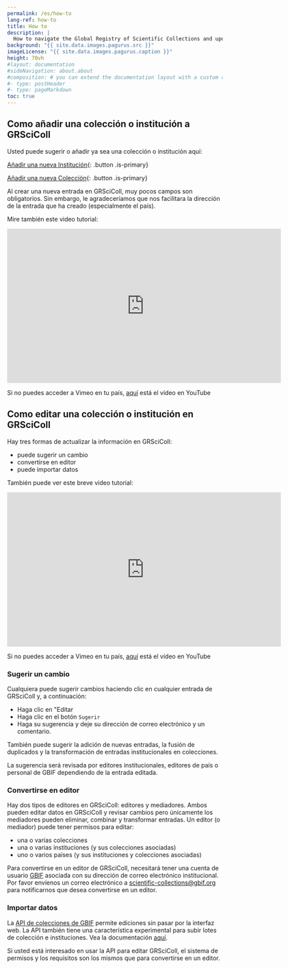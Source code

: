 ```yaml
---
permalink: /es/how-to
lang-ref: how-to
title: How to
description: |
  How to navigate the Global Registry of Scientific Collections and update its content
background: "{{ site.data.images.pagurus.src }}"
imageLicense: "{{ site.data.images.pagurus.caption }}"
height: 70vh
#layout: documentation
#sideNavigation: about.about
#composition: # you can extend the documentation layout with a custom composition
#- type: postHeader
#- type: pageMarkdown
toc: true
---
```


## Como añadir una colección o institución a GRSciColl

Usted puede sugerir o añadir ya sea una colección o institución aquí:

[Añadir una nueva Institución](https://registry.gbif.org/institution/create){: .button .is-primary}

[Añadir una nueva Colección](https://registry.gbif.org/collection/create){: .button .is-primary}

Al crear una nueva entrada en GRSciColl, muy pocos campos son obligatorios. Sin embargo, le agradeceríamos que nos facilitara la dirección de la entrada que ha creado (especialmente el país).

Mire también este video tutorial:
<iframe title="vimeo-player" src="https://player.vimeo.com/video/649977782?h=fb1d926798" width="640" height="360" frameborder="0"    allowfullscreen></iframe>

Si no puedes acceder a Vimeo en tu país, [aquí](https://www.youtube.com/watch?v=R6ftJ61oOn4) está el vídeo en YouTube

## Como editar una colección o institución en GRSciColl

Hay tres formas de actualizar la información en GRSciColl:
* puede sugerir un cambio
* convertirse en editor
* puede importar datos

También puede ver este breve video tutorial:
<iframe title="vimeo-player" src="https://player.vimeo.com/video/649977825?h=a0068cfcd8" width="640" height="360" frameborder="0"    allowfullscreen></iframe>

Si no puedes acceder a Vimeo en tu país, [aquí](https://www.youtube.com/watch?v=rgMQK9qFVfs)  está el vídeo en YouTube

### Sugerir un cambio

Cualquiera puede sugerir cambios haciendo clic en cualquier entrada de GRSciColl y, a continuación:
* Haga clic en "Editar
* Haga clic en el botón `Sugerir`
* Haga su sugerencia y deje su dirección de correo electrónico y un comentario.

También puede sugerir la adición de nuevas entradas, la fusión de duplicados y la transformación de entradas institucionales en colecciones.

La sugerencia será revisada por editores institucionales, editores de país o personal de GBIF dependiendo de la entrada editada.

### Convertirse en editor

Hay dos tipos de editores en GRSciColl: editores y mediadores. Ambos pueden editar datos en GRSciColl y revisar cambios pero únicamente los mediadores pueden eliminar, combinar y transformar entradas. Un editor (o mediador) puede tener permisos para editar:
* una o varias colecciones
* una o varias instituciones (y sus colecciones asociadas)
* uno o varios países (y sus instituciones y colecciones asociadas)

Para convertirse en un editor de GRSciColl, necesitará tener una cuenta de usuario [GBIF](https://www.gbif.org/user/profile) asociada con su dirección de correo electrónico institucional. Por favor envíenos un correo electrónico a scientific-collections@gbif.org para notificarnos que desea convertirse en un editor.

### Importar datos

La [API de colecciones de GBIF](https://www.gbif.org/developer/registry#collections) permite ediciones sin pasar por la interfaz web. La API también tiene una característica experimental para subir lotes de colección e instituciones. Vea la documentación [aquí](https://github.com/gbif/registry/blob/dev/docs/grscicoll_batches.md).

Si usted está interesado en usar la API para editar GRSciColl, el sistema de permisos y los requisitos son los mismos que para convertirse en un editor.
